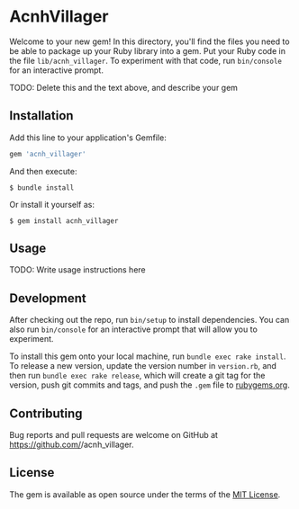 # AcnhVillager

Welcome to your new gem! In this directory, you'll find the files you need to be able to package up your Ruby library into a gem. Put your Ruby code in the file `lib/acnh_villager`. To experiment with that code, run `bin/console` for an interactive prompt.

TODO: Delete this and the text above, and describe your gem

## Installation

Add this line to your application's Gemfile:

```ruby
gem 'acnh_villager'
```

And then execute:

    $ bundle install

Or install it yourself as:

    $ gem install acnh_villager

## Usage

TODO: Write usage instructions here

## Development

After checking out the repo, run `bin/setup` to install dependencies. You can also run `bin/console` for an interactive prompt that will allow you to experiment.

To install this gem onto your local machine, run `bundle exec rake install`. To release a new version, update the version number in `version.rb`, and then run `bundle exec rake release`, which will create a git tag for the version, push git commits and tags, and push the `.gem` file to [rubygems.org](https://rubygems.org).

## Contributing

Bug reports and pull requests are welcome on GitHub at https://github.com/<github username>/acnh_villager.


## License

The gem is available as open source under the terms of the [MIT License](https://opensource.org/licenses/MIT).
